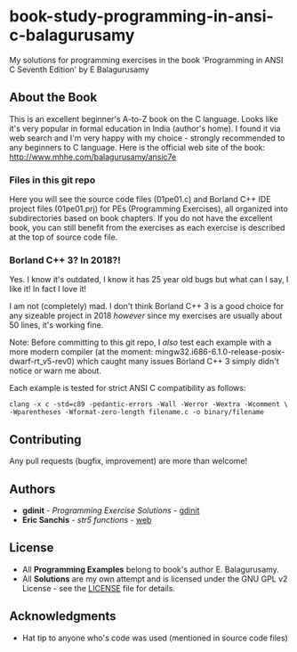 # book-study-programming-in-ansi-c-balagurusamy

My solutions for programming exercises in the book 'Programming in ANSI C Seventh Edition' by E Balagurusamy

## About the Book

This is an excellent beginner's A-to-Z book on the C language. Looks like it's very popular in formal education in India (author's home). I found it via web search and I'm very happy with my choice - strongly recommended to any beginners to C language. Here is the official web site of the book: http://www.mhhe.com/balagurusamy/ansic7e

### Files in this git repo

Here you will see the source code files (01pe01.c) and Borland C++ IDE project files (01pe01.prj) for PEs (Programming Exercises), all organized into subdirectories based on book chapters. If you do not have the excellent book, you can still benefit from the exercises as each exercise is described at the top of source code file.

### Borland C++ 3? In 2018?!

Yes. I know it's outdated, I know it has 25 year old bugs but what can I say, I like it! In fact I love it!

I am not (completely) mad. I don't think Borland C++ 3 is a good choice for any sizeable project in 2018 *however* since my exercises are usually about 50 lines, it's working fine.

Note: Before committing to this git repo, I *also* test each example with a more modern compiler (at the moment: mingw32.i686-6.1.0-release-posix-dwarf-rt_v5-rev0) which caught many issues Borland C++ 3 simply didn't notice or warn me about.

Each example is tested for strict ANSI C compatibility as follows:
```
clang -x c -std=c89 -pedantic-errors -Wall -Werror -Wextra -Wcomment \
-Wparentheses -Wformat-zero-length filename.c -o binary/filename
```

## Contributing

Any pull requests (bugfix, improvement) are more than welcome!

## Authors

* **gdinit** - *Programming Exercise Solutions* - [gdinit](https://github.com/gdinit)
* **Eric Sanchis** - *str5 functions* - [web](http://aral.iut-rodez.fr/en/sanchis/miscellaneous/str5/str5.html)

## License

* All **Programming Examples** belong to book's author E. Balagurusamy.
* All **Solutions** are my own attempt and is licensed under the GNU GPL v2 License - see the [LICENSE](LICENSE) file for details.

## Acknowledgments
* Hat tip to anyone who's code was used (mentioned in source code files)

